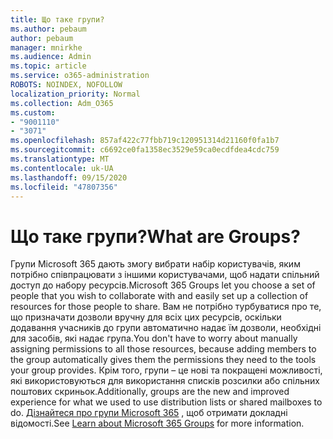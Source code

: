 ```yaml
---
title: Що таке групи?
ms.author: pebaum
author: pebaum
manager: mnirkhe
ms.audience: Admin
ms.topic: article
ms.service: o365-administration
ROBOTS: NOINDEX, NOFOLLOW
localization_priority: Normal
ms.collection: Adm_O365
ms.custom:
- "9001110"
- "3071"
ms.openlocfilehash: 857af422c77fbb719c120951314d21160f0fa1b7
ms.sourcegitcommit: c6692ce0fa1358ec3529e59ca0ecdfdea4cdc759
ms.translationtype: MT
ms.contentlocale: uk-UA
ms.lasthandoff: 09/15/2020
ms.locfileid: "47807356"
---
```

# <a name="what-are-groups"></a><span data-ttu-id="74e29-102">Що таке групи?</span><span class="sxs-lookup"><span data-stu-id="74e29-102">What are Groups?</span></span>

<span data-ttu-id="74e29-103">Групи Microsoft 365 дають змогу вибрати набір користувачів, яким потрібно співпрацювати з іншими користувачами, щоб надати спільний доступ до набору ресурсів.</span><span class="sxs-lookup"><span data-stu-id="74e29-103">Microsoft 365 Groups let you choose a set of people that you wish to collaborate with and easily set up a collection of resources for those people to share.</span></span> <span data-ttu-id="74e29-104">Вам не потрібно турбуватися про те, що призначати дозволи вручну для всіх цих ресурсів, оскільки додавання учасників до групи автоматично надає їм дозволи, необхідні для засобів, які надає група.</span><span class="sxs-lookup"><span data-stu-id="74e29-104">You don't have to worry about manually assigning permissions to all those resources, because adding members to the group automatically gives them the permissions they need to the tools your group provides.</span></span> <span data-ttu-id="74e29-105">Крім того, групи – це нові та покращені можливості, які використовуються для використання списків розсилки або спільних поштових скриньок.</span><span class="sxs-lookup"><span data-stu-id="74e29-105">Additionally, groups are the new and improved experience for what we used to use distribution lists or shared mailboxes to do.</span></span>  <span data-ttu-id="74e29-106">[Дізнайтеся про групи Microsoft 365](https://support.office.com/article/b565caa1-5c40-40ef-9915-60fdb2d97fa2) , щоб отримати докладні відомості.</span><span class="sxs-lookup"><span data-stu-id="74e29-106">See [Learn about Microsoft 365 Groups](https://support.office.com/article/b565caa1-5c40-40ef-9915-60fdb2d97fa2) for more information.</span></span> 